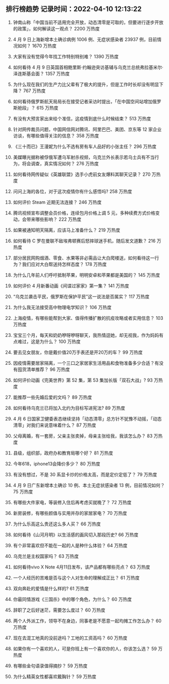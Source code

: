 
## 排行榜趋势 记录时间：2022-04-10 12:13:22
  
  1. 钟南山称「中国当前不适用完全开放，动态清零是可取的，但要进行逐步开放的政策」，如何解读这一观点？ 2200 万热度
    
  2. 4 月 9 日上海新增本土确诊病例 1006 例、无症状感染者 23937 例，目前情况如何？ 1670 万热度
    
  3. 大家有没有觉得今年找工作特别特别难？ 1390 万热度
    
  4. 如何看待 4 月 9 日英国首相鲍里斯·约翰逊突访基辅与乌克兰总统弗拉基米尔·泽连斯基会面？ 1357 万热度
    
  5. 为什么现在我们的生产力比父辈有了极大的提升，但是工作时长却没有明显下降？ 767 万热度
    
  6. 如何看待俄罗斯航天局局长在接受记者采访时提出，「在中国空间站增加俄罗斯舱段」？ 615 万热度
    
  7. 有没有大预言家出来给个准信，这疫情到底什么时候结束？ 513 万热度
    
  8. 针对网传裁员问题，中国网信网对腾讯、阿里巴巴、美团、京东等 12 家企业访谈，有哪些值得关注的信息？ 358 万热度
    
  9. 《三十而已》王漫妮为什么不选有房有车人品好的小张主任？ 296 万热度
    
  10. 美媒曝光据称被俘俄军遭乌军射杀视频，乌克兰外长表示若乌士兵有不当行为，将会调查，真实情况如何？ 276 万热度
    
  11. 如何看待网传疑似《英雄联盟》选手小虎前女友爆料其聊天记录？ 270 万热度
    
  12. 问问上海的各位，对于这次疫情你有什么感悟吗? 258 万热度
    
  13. 如何评价 Steam 近期无法连接？ 246 万热度
    
  14. 腾讯视频宣布调整会员价格，连续包月价格上调 5 元，多种续费方式价格变动，会带来哪些影响？ 222 万热度
    
  15. 如果被通知明天隔离，应该马上准备什么？ 219 万热度
    
  16. 如何看待 C 罗在曼联不敌埃弗顿赛后怒摔球迷手机，随后发文道歉？ 216 万热度
    
  17. 部分居民网购烟酒、零食、水果等非必需品让大白爬楼送，如何看待这一行为？我们应对大白帮送持怎样态度？ 178 万热度
    
  18. 为什么几年前人们呼吁抵制苹果，明明安卓和苹果都是美国的？ 145 万热度
    
  19. 如何评价 4 月新番动画《间谍过家家》第一集？ 141 万热度
    
  20. “乌克兰袭击平民，俄罗斯在保护平民”这一说法是否属实？ 117 万热度
    
  21. 为什么我无法接受高中物理电学知识？ 106 万热度
    
  22. 上海疫情，有哪些能帮到大家、值得传播扩散的抗疫攻略或者实用信息？ 103 万热度
    
  23. 宝宝三个月，每天和奶奶咿呀咿呀聊天，我热情逗她，却无视我，作为妈妈有点难过，这是为什么？ 100 万热度
    
  24. 要去见女朋友，你是戴价值20万手表还是开20万的车？ 99 万热度
    
  25. 因疫情需要居家隔离，一个三口之家居家生活用品和食物准备多少合适？有没有囤货清单推荐？ 96 万热度
    
  26. 如何评价动画《完美世界》第 52 集，第 53 集加长版「双石大战」? 93 万热度
    
  27. 能推荐一些先婚后爱的文吗？ 89 万热度
    
  28. 如何看待乌克兰已将加入北约为目标写进宪法? 89 万热度
    
  29. 4 月 6 日国家卫健委表态继续坚持「动态清零」总方针不犹豫不动摇，「动态清零」对我们来说意味着什么？ 87 万热度
    
  30. 父母离婚，有一套房，父亲主张卖掉，母亲主张给我，我该怎么办？ 83 万热度
    
  31. 县级，组织部，政府办和教育局哪个好？ 81 万热度
    
  32. 今年618，iphone13会降价多少？ 80 万热度
    
  33. 有没有想过，不是 30 系显卡炒的价格太高，而是定价定低了？ 79 万热度
    
  34. 4 月 9 日广东新增本土确诊 10 例、本土无症状感染者 13 例，目前情况如何？ 75 万热度
    
  35. 有哪些大件家电，等装修入住后再考虑买就晚了？ 72 万热度
    
  36. 新房装修，有哪些颜值与实用并存的家居家电？ 70 万热度
    
  37. 为什么乐高这么贵还这么多人买？ 66 万热度
    
  38. 如何看待《山河月明》以生活感的画风切入那段历史? 66 万热度
    
  39. 有个非常喜欢但不能在一起的人是种什么体验？ 64 万热度
    
  40. 乌克兰是主权国家吗？ 63 万热度
    
  41. 如何看待vivo X Note 4月11日发布，该产品都有哪些亮点？ 63 万热度
    
  42. 一个人经历的苦难是否与这个人对生命的理解成正比？ 61 万热度
    
  43. 双向奔赴的爱情是什么样的? 61 万热度
    
  44. 你最同情游戏《三国杀》中的哪个角色，为什么？ 60 万热度
    
  45. 辞职了之后好迷茫，需要怎么度过？ 60 万热度
    
  46. 两个人外派工作，领导不在身边，同事老是不愿意一起均摊工作怎么办？ 60 万热度
    
  47. 现在去混工地真的没前途吗？工地的工资高吗？ 60 万热度
    
  48. 如果你有一个喜欢的人，可是你班上有一个喜欢你的人，你该怎么选？ 59 万热度
    
  49. 有哪些金句语录值得摘抄？ 59 万热度
    
  50. 为什么精英女性都喜欢戴胸针？ 59 万热度
    